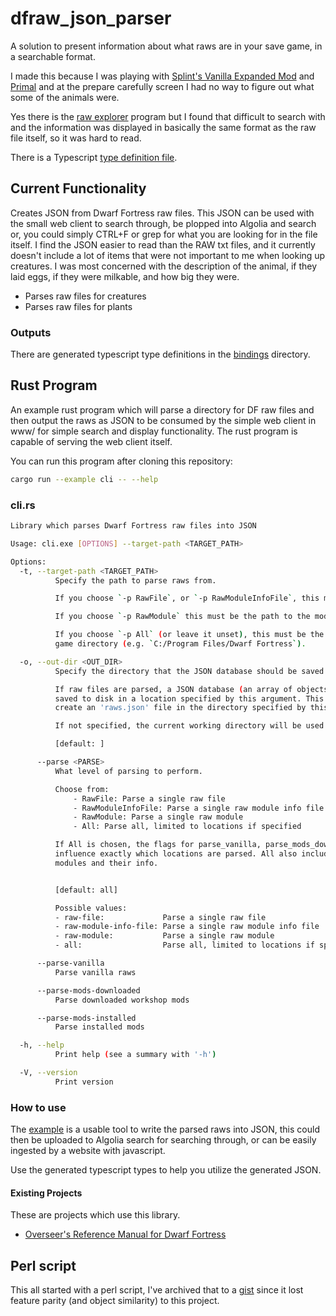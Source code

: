 # dfraw_json_parser

A solution to present information about what raws are in your save game, in a searchable format.

I made this because I was playing with [Splint's Vanilla Expanded Mod](http://www.bay12forums.com/smf/index.php?topic=177593.0)
and [Primal](http://www.bay12forums.com/smf/index.php?topic=172869.15) and at the prepare carefully
screen I had no way to figure out what some of the animals were.

Yes there is the [raw explorer](http://www.bay12forums.com/smf/index.php?topic=103360) program but I found
that difficult to search with and the information was displayed in basically the same format as the raw file
itself, so it was hard to read.

There is a Typescript [type definition file](./typing.d.ts).

## Current Functionality

Creates JSON from Dwarf Fortress raw files. This JSON can be used with the small web client to search
through, be plopped into Algolia and search or, you could simply CTRL+F or grep for what you are looking
for in the file itself. I find the JSON easier to read than the RAW txt files, and it currently doesn't
include a lot of items that were not important to me when looking up creatures. I was most concerned with
the description of the animal, if they laid eggs, if they were milkable, and how big they were.

- Parses raw files for creatures
- Parses raw files for plants

### Outputs

There are generated typescript type definitions in the [bindings](/bindings/) directory.

## Rust Program

An example rust program which will parse a directory for DF raw files and then output the raws as JSON
to be consumed by the simple web client in www/ for simple search and display functionality.
The rust program is capable of serving the web client itself.

You can run this program after cloning this repository:

```bash
cargo run --example cli -- --help
```

### cli.rs

```sh
Library which parses Dwarf Fortress raw files into JSON

Usage: cli.exe [OPTIONS] --target-path <TARGET_PATH>

Options:
  -t, --target-path <TARGET_PATH>
          Specify the path to parse raws from.

          If you choose `-p RawFile`, or `-p RawModuleInfoFile`, this must be a file path.

          If you choose `-p RawModule` this must be the path to the module folder.

          If you choose `-p All` (or leave it unset), this must be the path to the Dwarf Fortress
          game directory (e.g. `C:/Program Files/Dwarf Fortress`).

  -o, --out-dir <OUT_DIR>
          Specify the directory that the JSON database should be saved into.

          If raw files are parsed, a JSON database (an array of objects) is
          saved to disk in a location specified by this argument. This will
          create an 'raws.json' file in the directory specified by this argument.

          If not specified, the current working directory will be used.

          [default: ]

      --parse <PARSE>
          What level of parsing to perform.

          Choose from:
              - RawFile: Parse a single raw file
              - RawModuleInfoFile: Parse a single raw module info file
              - RawModule: Parse a single raw module
              - All: Parse all, limited to locations if specified

          If All is chosen, the flags for parse_vanilla, parse_mods_downloaded, and parse_mods_installed will all
          influence exactly which locations are parsed. All also includes a modules.json which is a database of all
          modules and their info.


          [default: all]

          Possible values:
          - raw-file:             Parse a single raw file
          - raw-module-info-file: Parse a single raw module info file
          - raw-module:           Parse a single raw module
          - all:                  Parse all, limited to locations if specified

      --parse-vanilla
          Parse vanilla raws

      --parse-mods-downloaded
          Parse downloaded workshop mods

      --parse-mods-installed
          Parse installed mods

  -h, --help
          Print help (see a summary with '-h')

  -V, --version
          Print version
```

### How to use

The [example](examples/cli.rs) is a usable tool to write the parsed raws into JSON, this could then be uploaded
to Algolia search for searching through, or can be easily ingested by a website with javascript.

Use the generated typescript types to help you utilize the generated JSON.

#### Existing Projects

These are projects which use this library.

- [Overseer's Reference Manual for Dwarf Fortress](https://github.com/nwesterhausen/overseers-manual-df)

## Perl script

This all started with a perl script, I've archived that to a
[gist](https://gist.github.com/nwesterhausen/2fe7775aef7d5f40fd0ababf7d711fa7) since it lost feature
parity (and object similarity) to this project.
